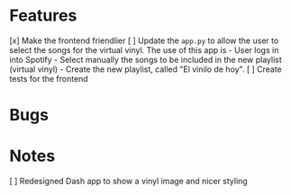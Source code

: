 # Features
[x] Make the frontend friendlier
[ ] Update the `app.py` to allow the user to select the songs for the virtual vinyl. The use of this app is
    - User logs in into Spotify
    - Select manually the songs to be included in the new playlist (virtual vinyl)
    - Create the new playlist, called "El vinilo de hoy".
[ ] Create tests for the frontend

# Bugs

# Notes
[ ] Redesigned Dash app to show a vinyl image and nicer styling
